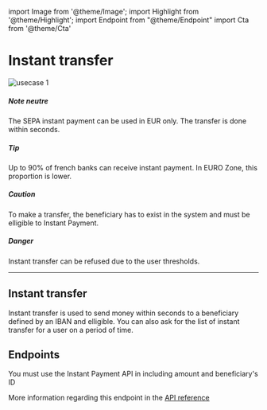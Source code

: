 import Image from '@theme/Image';
import Highlight from '@theme/Highlight';
import Endpoint from "@theme/Endpoint"
import Cta from '@theme/Cta'

# Instant transfer

<Image src="docs/IP OUT_EN.png" alt="usecase 1"/>

<Highlight>

##### Note neutre

The SEPA instant payment can be used in EUR only. The transfer is done within seconds.
  
</Highlight>

<Highlight type="tip">

##### Tip

Up to 90% of french banks can receive instant payment. In EURO Zone, this proportion is lower.

</Highlight>

<Highlight type="caution">

##### Caution

To make a transfer, the beneficiary has to exist in the system and must be elligible to Instant Payment.

</Highlight>

<Highlight type="danger">

##### Danger
Instant transfer can be refused due to the user thresholds.

</Highlight>

---

## Instant transfer

Instant transfer is used to send money within seconds to a beneficiary defined by an IBAN and elligible. You can also ask for the list of instant transfer for a user on a period of time.

## Endpoints

You must use the Instant Payment API in including amount and beneficiary's ID

More information regarding this endpoint in the [API reference](/api/Core)

<Endpoint apiUrl="/v2.0/migrationProxy" path="/api​/v2.0​/users​/{userid}/sctinst" method="post"/>

<!-- <Endpoint apiUrl="/v1.0/migrationProxy" path="​/api/v2.0/users/{userid}/cards/{id}" method="delete"/> -->

<Cta
  context="doc"
  ui="button"
  link="/api/Core"
  label="Try it out"
/>
